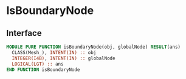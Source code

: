 # IsBoundaryNode

## Interface

```fortran
MODULE PURE FUNCTION isBoundaryNode(obj, globalNode) RESULT(ans)
  CLASS(Mesh_), INTENT(IN) :: obj
  INTEGER(I4B), INTENT(IN) :: globalNode
  LOGICAL(LGT) :: ans
END FUNCTION isBoundaryNode
```
